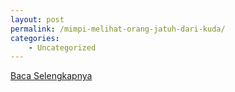```yaml
---
layout: post
permalink: /mimpi-melihat-orang-jatuh-dari-kuda/
categories:
    - Uncategorized
---
```


[Baca Selengkapnya](/10)